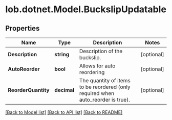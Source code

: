 # lob.dotnet.Model.BuckslipUpdatable

## Properties

Name | Type | Description | Notes
------------ | ------------- | ------------- | -------------
**Description** | **string** | Description of the buckslip. | [optional] 
**AutoReorder** | **bool** | Allows for auto reordering | [optional] 
**ReorderQuantity** | **decimal** | The quantity of items to be reordered (only required when auto_reorder is true). | [optional] 

[[Back to Model list]](../README.md#documentation-for-models) [[Back to API list]](../README.md#documentation-for-api-endpoints) [[Back to README]](../README.md)

